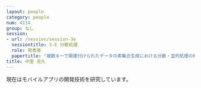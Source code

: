 ```yaml
---
layout: people
category: people
num: 4114
group: なし
session:
- url: /session/session-3e
  sessiontitle: 3-E 分散処理
  role: 発表者
  papertitle: "複数キーで関連付けられたデータの素集合生成における分散・並列処理の利用"
title: 中里 克久
---
```

現在はモバイルアプリの開発技術を研究しています。

